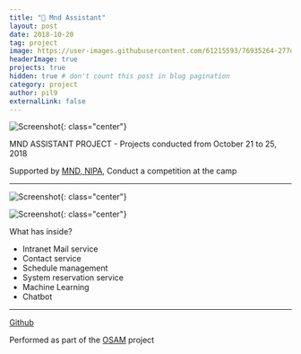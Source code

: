 ```yaml
---
title: "🤖 Mnd Assistant"
layout: post
date: 2018-10-20
tag: project
image: https://user-images.githubusercontent.com/61215593/76935264-277de780-6934-11ea-9c2d-61148d2b7d01.png
headerImage: true
projects: true
hidden: true # don't count this post in blog pagination
category: project
author: pil9
externalLink: false
---
```


![Screenshot]({{site.url}}/images/mnd.png){: class="center"}

MND ASSISTANT PROJECT - Projects conducted from October 21 to 25, 2018

Supported by [MND, NIPA](https://www.mnd.go.kr/), Conduct a competition at the camp


---
![Screenshot]({{site.url}}/images/dashboard.png){: class="center"}


![Screenshot]({{site.url}}/images/mnd_1.png){: class="center"}


What has inside?

- Intranet Mail service
- Contact service
- Schedule management
- System reservation service
- Machine Learning
- Chatbot

---

[Github](https://github.com/osam2019/web_mnd_assistant_team)

Performed as part of the [OSAM](https://osam.kr/) project
